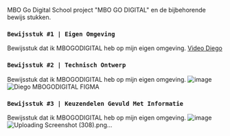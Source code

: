 MBO Go Digital
School project "MBO GO DIGITAL" en de bijbehorende bewijs stukken.


### `Bewijsstuk #1 | Eigen Omgeving`
Bewijsstuk dat ik MBOGODIGITAL heb op mijn eigen omgeving.
[Video Diego](https://youtu.be/BPM9YDrnsuI)



### `Bewijsstuk #2 | Technisch Ontwerp`
Bewijsstuk dat ik MBOGODIGITAL heb op mijn eigen omgeving.
![image](https://github.com/user-attachments/assets/0346269a-4c09-47b5-a477-2259bbd3c478)
![Diego MBOGODIGITAL FIGMA](https://github.com/user-attachments/assets/c05167c6-61e7-4f88-bcab-0170c53444a7)



### `Bewijsstuk #3 | Keuzendelen Gevuld Met Informatie`
Bewijsstuk dat ik MBOGODIGITAL heb op mijn eigen omgeving.
![image](https://github.com/user-attachments/assets/d1cda8ce-96e3-4c03-8a28-5b328e3c358e)![Uploading Screenshot (308).png…]()

